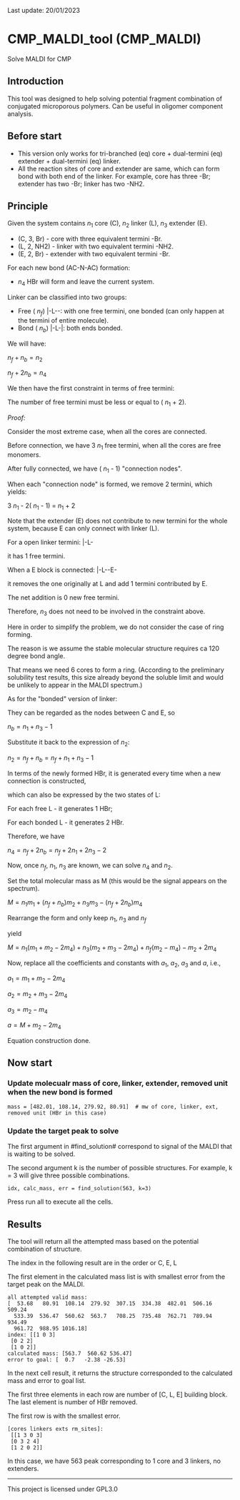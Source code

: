Last update:
20/01/2023

# CMP_MALDI_tool (CMP_MALDI)
Solve MALDI for CMP

## Introduction

This tool was designed to help solving potential fragment combination of conjugated microporous polymers. Can be useful in oligomer component analysis.

## Before start

- This version only works for tri-branched (eq) core + dual-termini (eq) extender + dual-termini (eq) linker.
- All the reaction sites of core and extender are same, which can form bond with both end of the linker. For example, core has three -Br; extender has two -Br; linker has two -NH2.


## Principle

Given the system contains $n_1$ core (C), $n_2$ linker (L), $n_3$ extender (E).

- (C, 3, Br) - core with three equivalent termini -Br.
- (L, 2, NH2) - linker with two equivalent termini -NH2.
- (E, 2, Br) - extender with two equivalent termini -Br.


For each new bond (AC-N-AC) formation:

- $n_4$ HBr will form and leave the current system.

Linker can be classified into two groups:

- Free ( $n_f$) |-L--: with one free termini, one bonded (can only happen at the termini of entire molecule).
- Bond ( $n_b$) |-L-|: both ends bonded.

We will have:

$n_f + n_b = n_2$

$n_f + 2n_b = n_4$

We then have the first constraint in terms of free termini:

The number of free termini must be less or equal to ( $n_1$ + 2).

*Proof:*

Consider the most extreme case, when all the cores are connected.

Before connection, we have 3 $n_1$ free termini, when all the cores are free monomers.

After fully connected, we have ( $n_1$ - 1) "connection nodes".

When each "connection node" is formed, we remove 2 termini, which yields:

3 $n_1$ - 2( $n_1$ - 1) = $n_1$ + 2

Note that the extender (E) does not contribute to new termini for the whole system, because E can only connect with linker (L).

For a open linker termini: |-L-

it has 1 free termini.

When a E block is connected: |-L--E-

it removes the one originally at L and add 1 termini contributed by E.

The net addition is 0 new free termini.

Therefore, $n_3$ does not need to be involved in the constraint above.


Here in order to simplify the problem, we do not consider the case of ring forming.

The reason is we assume the stable molecular structure requires ca 120 degree bond angle.

That means we need 6 cores to form a ring. (According to the preliminary solubility test results, this size already beyond the soluble limit and would be unlikely to appear in the MALDI spectrum.)


As for the "bonded" version of linker:

They can be regarded as the nodes between C and E, so

$n_b = n_1 + n_3 - 1$

Substitute it back to the expression of $n_2$:

$n_2 = n_f + n_b = n_f + n_1 + n_3 - 1$

In terms of the newly formed HBr, it is generated every time when a new connection is constructed,

which can also be expressed by the two states of L:

For each free L - it generates 1 HBr;

For each bonded L - it generates 2 HBr.

Therefore, we have

$n_4 = n_f + 2n_b = n_f + 2n_1 + 2n_3 - 2$


Now, once $n_f$, $n_1$, $n_3$ are known, we can solve $n_4$ and $n_2$.

Set the total molecular mass as M (this would be the signal appears on the spectrum).

$M = n_1 m_1 + (n_f + n_b)m_2 + n_3 m_3 - (n_f + 2n_b)m_4$

Rearrange the form and only keep $n_1$, $n_3$ and $n_f$

yield

$M = n_1 (m_1 + m_2 - 2m_4) + n_3 (m_2 + m_3 - 2m_4) + n_f (m_2 - m_4) - m_2 + 2m_4$

Now, replace all the coefficients and constants with $a_1$, $a_2$, $a_3$ and $a$, i.e., 

$a_1 = m_1 + m_2 - 2m_4$

$a_2 = m_2 + m_3 - 2m_4$

$a_3 = m_2 - m_4$

$a = M + m_2 - 2m_4$


Equation construction done.


## Now start


### Update molecualr mass of core, linker, extender, removed unit when the new bond is formed

```
mass = [482.01, 108.14, 279.92, 80.91]  # mw of core, linker, ext, removed unit (HBr in this case)
```

### Update the target peak to solve

The first argument in #find_solution# correspond to signal of the MALDI that is waiting to be solved.

The second argument k is the number of possible structures. For example, k = 3 will give three possible combinations.

```
idx, calc_mass, err = find_solution(563, k=3)
```

Press run all to execute all the cells.

## Results

The tool will return all the attempted mass based on the potential combination of structure.

The index in the following result are in the order or C, E, L

The first element in the calculated mass list is with smallest error from the target peak on the MALDI.

```
all attempted valid mass:
[  53.68   80.91  108.14  279.92  307.15  334.38  482.01  506.16  509.24
  533.39  536.47  560.62  563.7   708.25  735.48  762.71  789.94  934.49
  961.72  988.95 1016.18]
index: [[1 0 3]
 [0 2 2]
 [1 0 2]]
calculated mass: [563.7  560.62 536.47]
error to goal: [  0.7   -2.38 -26.53]
```

In the next cell result, it returns the structure corresponded to the calculated mass and error to goal list.

The first three elements in each row are number of [C, L, E] building block. The last element is number of HBr removed.

The first row is with the smallest error. 

```
[cores linkers exts rm_sites]:
 [[1 3 0 3]
 [0 3 2 4]
 [1 2 0 2]]
```

In this case, we have 563 peak corresponding to 1 core and 3 linkers, no extenders.


---
This project is licensed under GPL3.0